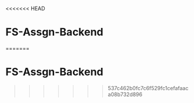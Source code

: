 <<<<<<< HEAD
# FS-Assgn-Backend
=======
# FS-Assgn-Backend
>>>>>>> 537c462b0fc7c6f529fc1cefafaaca08b732d896
